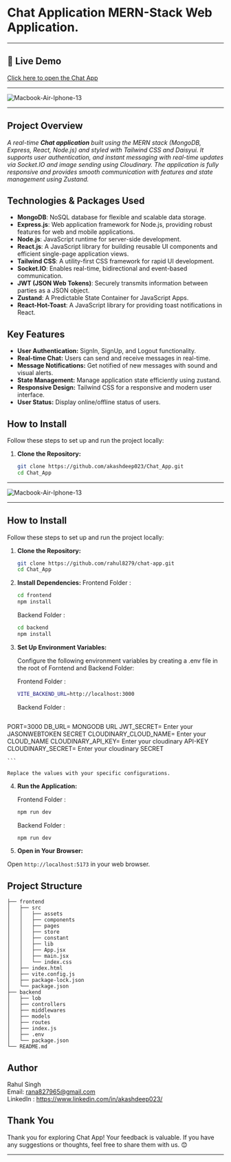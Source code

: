 # Chat Application MERN-Stack Web Application.


-------
## 🔗 Live Demo
<a href="https://chat-app-2tmo.onrender.com" target="_blank" rel="noopener noreferrer">
  Click here to open the Chat App
</a>


---  
![Macbook-Air-Iphone-13](../chat/frontend/public/s1.png)



---

## Project Overview

_A real-time **Chat application** built using the MERN stack (MongoDB, Express, React, Node.js) and styled with Tailwind CSS and Daisyui. It supports user authentication,  and instant messaging with real-time updates via Socket.IO and image sending using Cloudinary. The application is fully responsive and provides smooth communication with features  and state management using Zustand._

## Technologies & Packages Used

-   **MongoDB**: NoSQL database for flexible and scalable data storage.
-   **Express.js**: Web application framework for Node.js, providing robust features for web and mobile applications.
-   **Node.js**: JavaScript runtime for server-side development.
-   **React.js**: A JavaScript library for building reusable UI components and efficient single-page application views.
-   **Tailwind CSS**: A utility-first CSS framework for rapid UI development.
-   **Socket.IO**: Enables real-time, bidirectional and event-based communication.
-   **JWT (JSON Web Tokens)**: Securely transmits information between parties as a JSON object.
-   **Zustand**: A Predictable State Container for JavaScript Apps.
-   **React-Hot-Toast**: A JavaScript library for providing toast notifications in React.

## Key Features

-   **User Authentication:** SignIn, SignUp, and Logout functionality.
-   **Real-time Chat:** Users can send and receive messages in real-time.
-   **Message Notifications:** Get notified of new messages with sound and visual alerts.
-   **State Management:** Manage application state efficiently using zustand.
-   **Responsive Design:** Tailwind CSS for a responsive and modern user interface.
-   **User Status:** Display online/offline status of users. 

## How to Install

Follow these steps to set up and run the project locally:

1.  **Clone the Repository:**

    ```bash
    git clone https://github.com/akashdeep023/Chat_App.git
    cd Chat_App
    ```

---


  
![Macbook-Air-Iphone-13](../chat/frontend/public/s3.png)



---




## How to Install

Follow these steps to set up and run the project locally:

1.  **Clone the Repository:**

    ```bash
    git clone https://github.com/rahul8279/chat-app.git
    cd Chat_App
    ```

2.  **Install Dependencies:**
    Frontend Folder :

    ```bash
    cd frontend
    npm install
    ```

    Backend Folder :

    ```bash
    cd backend
    npm install
    ```

3.  **Set Up Environment Variables:**

    Configure the following environment variables by creating a .env file in the root of Forntend and Backend Folder:

    Frontend Folder :

    ```bash
    VITE_BACKEND_URL=http://localhost:3000
    ```

    Backend Folder :

    ```bash
   PORT=3000
DB_URL= MONGODB URL
JWT_SECRET= Enter your JASONWEBTOKEN SECRET
CLOUDINARY_CLOUD_NAME= Enter your CLOUD_NAME
CLOUDINARY_API_KEY= Enter your cloudinary API-KEY
CLOUDINARY_SECRET= Enter your cloudinary SECRET

    ```

    Replace the values with your specific configurations.

4.  **Run the Application:**

    Frontend Folder :

    ```bash
    npm run dev
    ```

    Backend Folder :

    ```bash
    npm run dev
    ```

5.  **Open in Your Browser:**

Open `http://localhost:5173` in your web browser.

## Project Structure

    ├── frontend
    │   ├── src
    │   │   ├── assets
    │   │   ├── components
    │   │   ├── pages
    │   │   ├── store
    │   │   ├── constant
    │   │   ├── lib
    │   │   ├── App.jsx
    │   │   ├── main.jsx
    │   │   └── index.css
    │   ├── index.html
    │   ├── vite.config.js
    │   ├── package-lock.json
    │   └── package.json
    ├── backend
    │   ├── lob
    │   ├── controllers
    │   ├── middlewares
    │   ├── models
    │   ├── routes
    │   ├── index.js
    │   ├── .env
    │   └── package.json
    └── README.md

## Author

Rahul Singh \
Email: rana827965@gmail.com \
LinkedIn : https://www.linkedin.com/in/akashdeep023/







## Thank You

Thank you for exploring Chat App! Your feedback is valuable. If you have any suggestions or thoughts, feel free to share them with us. 😊

---
